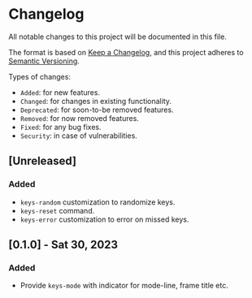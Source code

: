 # Changelog

All notable changes to this project will be documented in this file.

The format is based on [Keep a Changelog](https://keepachangelog.com/en/1.0.0/),
and this project adheres to [Semantic Versioning](https://semver.org/spec/v2.0.0.html).

Types of changes:

- `Added`: for new features.
- `Changed`: for changes in existing functionality.
- `Deprecated`: for soon-to-be removed features.
- `Removed`: for now removed features.
- `Fixed`: for any bug fixes.
- `Security`: in case of vulnerabilities.

## [Unreleased]

### Added

- `keys-random` customization to randomize keys.
- `keys-reset` command.
- `keys-error` customization to error on missed keys.

## [0.1.0] - Sat 30, 2023

### Added

- Provide `keys-mode` with indicator for mode-line, frame title etc.
